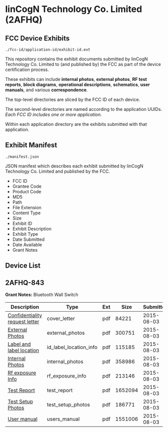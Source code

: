 # linCogN Technology Co. Limited (2AFHQ)
## FCC Device Exhibits

```
./fcc-id/application-id/exhibit-id.ext
```

This repository contains the exhibit documents submitted by linCogN Technology Co. Limited to (and published by) the FCC as part of the device certification process.

These exhibits can include **internal photos**, **external photos**, **RF test reports**, **block diagrams**, **operational descriptions**, **schematics**, **user manuals**, and various **correspondence**.

The top-level directories are sliced by the FCC ID of each device.

The second-level directories are named according to the application UUIDs. *Each FCC ID includes one or more application.*

Within each application directory are the exhibits submitted with that application. 

## Exhibit Manifest

```
./manifest.json
```

JSON manifest which describes each exhibit submitted by linCogN Technology Co. Limited and published by the FCC.

- FCC ID
- Grantee Code
- Product Code
- MD5
- Path
- File Extension
- Content Type
- Size
- Exhibit ID
- Exhibit Description
- Exhibit Type
- Date Submitted
- Date Available
- Grant Notes

## Device List
## 2AFHQ-843
**Grant Notes:** Bluetooth Wall Switch

| Description | Type | Ext | Size | Submitted | Available |
| ----------- | ---- | --- | ---- | --------- | --------- |
| [Confidentiality request letter](2AFHQ-843/a5f0d860cf53858db66797b3d8c767d8/2701477.pdf) | cover_letter | pdf | 84221 | 2015-08-03 | 2015-08-03 |
| [External Photos](2AFHQ-843/a5f0d860cf53858db66797b3d8c767d8/2701480.pdf) | external_photos | pdf | 300751 | 2015-08-03 | 2015-08-03 |
| [Label and label location](2AFHQ-843/a5f0d860cf53858db66797b3d8c767d8/2701481.pdf) | id_label_location_info | pdf | 115185 | 2015-08-03 | 2015-08-03 |
| [Internal Photos](2AFHQ-843/a5f0d860cf53858db66797b3d8c767d8/2701478.pdf) | internal_photos | pdf | 358986 | 2015-08-03 | 2015-08-03 |
| [Rf exposure Info](2AFHQ-843/a5f0d860cf53858db66797b3d8c767d8/2701484.pdf) | rf_exposure_info | pdf | 213146 | 2015-08-03 | 2015-08-03 |
| [Test Report](2AFHQ-843/a5f0d860cf53858db66797b3d8c767d8/2701475.pdf) | test_report | pdf | 1652094 | 2015-08-03 | 2015-08-03 |
| [Test Setup Photos](2AFHQ-843/a5f0d860cf53858db66797b3d8c767d8/2701483.pdf) | test_setup_photos | pdf | 186771 | 2015-08-03 | 2015-08-03 |
| [User manual](2AFHQ-843/a5f0d860cf53858db66797b3d8c767d8/2701479.pdf) | users_manual | pdf | 1551006 | 2015-08-03 | 2015-08-03 |
